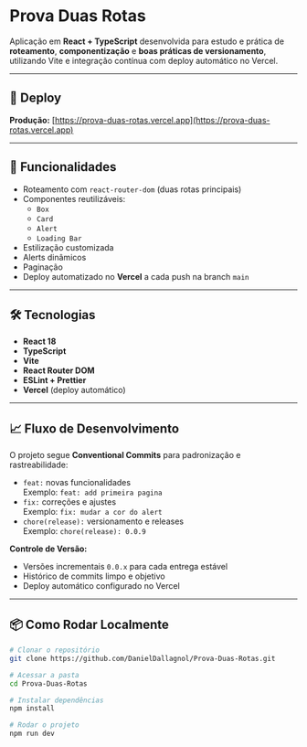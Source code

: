 # Prova Duas Rotas

Aplicação em **React + TypeScript** desenvolvida para estudo e prática de **roteamento**, **componentização** e **boas práticas de versionamento**, utilizando Vite e integração contínua com deploy automático no Vercel.

---

## 🚀 Deploy
**Produção:** [https://prova-duas-rotas.vercel.app](https://prova-duas-rotas.vercel.app)

---

## 📌 Funcionalidades
- Roteamento com `react-router-dom` (duas rotas principais)
- Componentes reutilizáveis:
  - `Box`
  - `Card`
  - `Alert`
  - `Loading Bar`
- Estilização customizada
- Alerts dinâmicos
- Paginação
- Deploy automatizado no **Vercel** a cada push na branch `main`

---

## 🛠 Tecnologias
- **React 18**
- **TypeScript**
- **Vite**
- **React Router DOM**
- **ESLint + Prettier**
- **Vercel** (deploy automático)



---

## 📈 Fluxo de Desenvolvimento
O projeto segue **Conventional Commits** para padronização e rastreabilidade:

- `feat:` novas funcionalidades  
  Exemplo: `feat: add primeira pagina`
- `fix:` correções e ajustes  
  Exemplo: `fix: mudar a cor do alert`
- `chore(release):` versionamento e releases  
  Exemplo: `chore(release): 0.0.9`

**Controle de Versão:**  
- Versões incrementais `0.0.x` para cada entrega estável
- Histórico de commits limpo e objetivo
- Deploy automático configurado no Vercel

---

## 📦 Como Rodar Localmente
```bash
# Clonar o repositório
git clone https://github.com/DanielDallagnol/Prova-Duas-Rotas.git

# Acessar a pasta
cd Prova-Duas-Rotas

# Instalar dependências
npm install

# Rodar o projeto
npm run dev
